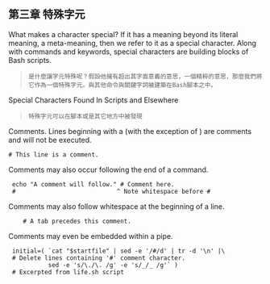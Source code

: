 第三章 特殊字元
---
What makes a character special? If it has a meaning beyond its literal meaning, a meta-meaning, then we refer to it as a special character. Along with commands and keywords, special characters are building blocks of Bash scripts.

>`是什麼讓字元特殊呢？假設他擁有超出其字面意義的意思，一個精粹的意思，那麼我們將它作為一個特殊字元。與其他命令與關鍵字詞被建築在Bash腳本之中。`

Special Characters Found In Scripts and Elsewhere

>`特殊字元可以在腳本或是其它地方中被發現`

Comments. Lines beginning with a (with the exception of ) are comments and will not be executed.

<pre><code># This line is a comment.</pre></code>

Comments may also occur following the end of a command.

<pre><code> echo "A comment will follow." # Comment here.
 #                            ^ Note whitespace before #</pre></code>

Comments may also follow whitespace at the beginning of a line.

 <pre><code>    # A tab precedes this comment.</pre></code>
Comments may even be embedded within a pipe.

<pre><code> initial=( `cat "$startfile" | sed -e '/#/d' | tr -d '\n' |\
 # Delete lines containing '#' comment character.
           sed -e 's/\./\. /g' -e 's/_/_ /g'` )
 # Excerpted from life.sh script</pre></code>
